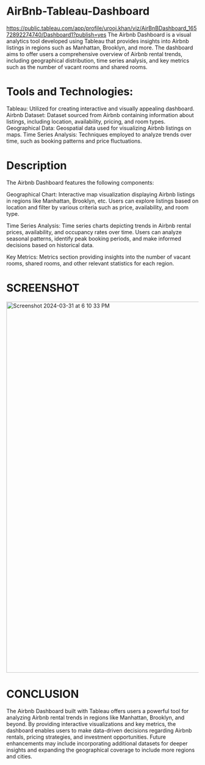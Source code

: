 # AirBnb-Tableau-Dashboard
https://public.tableau.com/app/profile/urooj.khan/viz/AirBnBDashboard_16572892274740/Dashboard1?publish=yes
The Airbnb Dashboard is a visual analytics tool developed using Tableau that provides insights into Airbnb listings in regions such as Manhattan, Brooklyn, and more. The dashboard aims to offer users a comprehensive overview of Airbnb rental trends, including geographical distribution, time series analysis, and key metrics such as the number of vacant rooms and shared rooms.

# Tools and Technologies:
Tableau: Utilized for creating interactive and visually appealing dashboard.
Airbnb Dataset: Dataset sourced from Airbnb containing information about listings, including location, availability, pricing, and room types.
Geographical Data: Geospatial data used for visualizing Airbnb listings on maps. 
Time Series Analysis: Techniques employed to analyze trends over time, such as booking patterns and price fluctuations.

# Description 
The Airbnb Dashboard features the following components:

Geographical Chart: Interactive map visualization displaying Airbnb listings in regions like Manhattan, Brooklyn, etc. Users can explore listings based on location and filter by various criteria such as price, availability, and room type.

Time Series Analysis: Time series charts depicting trends in Airbnb rental prices, availability, and occupancy rates over time. Users can analyze seasonal patterns, identify peak booking periods, and make informed decisions based on historical data.

Key Metrics: Metrics section providing insights into the number of vacant rooms, shared rooms, and other relevant statistics for each region.

# SCREENSHOT 
<img width="973" alt="Screenshot 2024-03-31 at 6 10 33 PM" src="https://github.com/19UroojKhan/AirBnb-Tableau-Dashboard/assets/67606435/04957059-939f-4f82-8990-4bfe52ab3477">

# CONCLUSION 
The Airbnb Dashboard built with Tableau offers users a powerful tool for analyzing Airbnb rental trends in regions like Manhattan, Brooklyn, and beyond. By providing
interactive visualizations and key metrics, the dashboard enables users to make data-driven decisions regarding Airbnb rentals, pricing strategies, and investment opportunities. Future enhancements may include incorporating additional datasets for deeper insights and expanding the geographical coverage to include more regions and cities.
